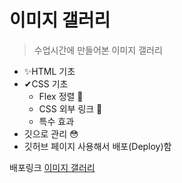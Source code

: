 # 이미지 갤러리

> 수업시간에 만들어본 이미지 갤러리

- ✨HTML 기초
- ✔CSS 기초
  - Flex 정렬 🚀
  - CSS 외부 링크 🛴
  - 특수 효과
- 깃으로 관리 😳
- 깃허브 페이지 사용해서 배포(Deploy)함

배포링크
[이미지 갤러리](https://raystarling0501.github.io/Image_Gallery/)
